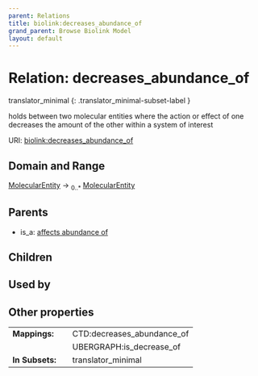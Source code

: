 ```yaml
---
parent: Relations
title: biolink:decreases_abundance_of
grand_parent: Browse Biolink Model
layout: default
---
```


# Relation: decreases_abundance_of

translator_minimal
{: .translator_minimal-subset-label }


holds between two molecular entities where the action or effect of one decreases the amount of the other within a system of interest

URI: [biolink:decreases_abundance_of](https://w3id.org/biolink/vocab/decreases_abundance_of)

## Domain and Range

[MolecularEntity](MolecularEntity.md) ->  <sub>0..*</sub> [MolecularEntity](MolecularEntity.md)

## Parents

 *  is_a: [affects abundance of](affects_abundance_of.md)

## Children


## Used by


## Other properties

|  |  |  |
| --- | --- | --- |
| **Mappings:** | | CTD:decreases_abundance_of |
|  | | UBERGRAPH:is_decrease_of |
| **In Subsets:** | | translator_minimal |

